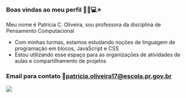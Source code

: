 ### Boas vindas ao meu perfil 👩‍🏫💻⭐

Meu nome é Patricia C. Oliveira, sou professora da disciplina de Pensamento Computacional
- Com minhas turmas, estamos estudando noções de linguagem de programação em blocos, JavaScript e CSS
- Estou utilizando esse espaço para as organizações de atividades de aulas e compartilhamento de projetos


### Email para contato 📧patricia.oliveira17@escola.pr.gov.br

![](https://media.tenor.com/9ItR8nSuxE0AAAAC/thumbs-up-computer.gif)

